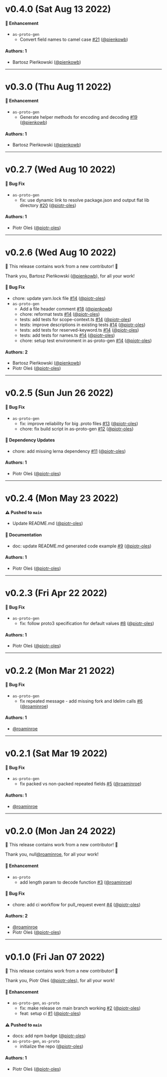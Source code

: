 # v0.4.0 (Sat Aug 13 2022)

#### 🚀 Enhancement

- `as-proto-gen`
  - Convert field names to camel case [#21](https://github.com/piotr-oles/as-proto/pull/21) ([@pienkowb](https://github.com/pienkowb))

#### Authors: 1

- Bartosz Pieńkowski ([@pienkowb](https://github.com/pienkowb))

---

# v0.3.0 (Thu Aug 11 2022)

#### 🚀 Enhancement

- `as-proto-gen`
  - Generate helper methods for encoding and decoding [#19](https://github.com/piotr-oles/as-proto/pull/19) ([@pienkowb](https://github.com/pienkowb))

#### Authors: 1

- Bartosz Pieńkowski ([@pienkowb](https://github.com/pienkowb))

---

# v0.2.7 (Wed Aug 10 2022)

#### 🐛 Bug Fix

- `as-proto-gen`
  - fix: use dynamic link to resolve package.json and output flat lib directory [#20](https://github.com/piotr-oles/as-proto/pull/20) ([@piotr-oles](https://github.com/piotr-oles))

#### Authors: 1

- Piotr Oleś ([@piotr-oles](https://github.com/piotr-oles))

---

# v0.2.6 (Wed Aug 10 2022)

:tada: This release contains work from a new contributor! :tada:

Thank you, Bartosz Pieńkowski ([@pienkowb](https://github.com/pienkowb)), for all your work!

#### 🐛 Bug Fix

- chore: update yarn.lock file [#14](https://github.com/piotr-oles/as-proto/pull/14) ([@piotr-oles](https://github.com/piotr-oles))
- `as-proto-gen`
  - Add a file header comment [#18](https://github.com/piotr-oles/as-proto/pull/18) ([@pienkowb](https://github.com/pienkowb))
  - chore: reformat tests [#14](https://github.com/piotr-oles/as-proto/pull/14) ([@piotr-oles](https://github.com/piotr-oles))
  - tests: add tests for scope-context.ts [#14](https://github.com/piotr-oles/as-proto/pull/14) ([@piotr-oles](https://github.com/piotr-oles))
  - tests: improve descriptions in existing tests [#14](https://github.com/piotr-oles/as-proto/pull/14) ([@piotr-oles](https://github.com/piotr-oles))
  - tests: add tests for reserved-keyword.ts [#14](https://github.com/piotr-oles/as-proto/pull/14) ([@piotr-oles](https://github.com/piotr-oles))
  - tests: add tests for names.ts [#14](https://github.com/piotr-oles/as-proto/pull/14) ([@piotr-oles](https://github.com/piotr-oles))
  - chore: setup test environment in as-proto-gen [#14](https://github.com/piotr-oles/as-proto/pull/14) ([@piotr-oles](https://github.com/piotr-oles))

#### Authors: 2

- Bartosz Pieńkowski ([@pienkowb](https://github.com/pienkowb))
- Piotr Oleś ([@piotr-oles](https://github.com/piotr-oles))

---

# v0.2.5 (Sun Jun 26 2022)

#### 🐛 Bug Fix

- `as-proto-gen`
  - fix: improve reliability for big .proto files [#13](https://github.com/piotr-oles/as-proto/pull/13) ([@piotr-oles](https://github.com/piotr-oles))
  - chore: fix build script in as-proto-gen [#12](https://github.com/piotr-oles/as-proto/pull/12) ([@piotr-oles](https://github.com/piotr-oles))

#### 🔩 Dependency Updates

- chore: add missing lerna dependency [#11](https://github.com/piotr-oles/as-proto/pull/11) ([@piotr-oles](https://github.com/piotr-oles))

#### Authors: 1

- Piotr Oleś ([@piotr-oles](https://github.com/piotr-oles))

---

# v0.2.4 (Mon May 23 2022)

#### ⚠️ Pushed to `main`

- Update README.md ([@piotr-oles](https://github.com/piotr-oles))

#### 📝 Documentation

- doc: update README.md generated code example [#9](https://github.com/piotr-oles/as-proto/pull/9) ([@piotr-oles](https://github.com/piotr-oles))

#### Authors: 1

- Piotr Oleś ([@piotr-oles](https://github.com/piotr-oles))

---

# v0.2.3 (Fri Apr 22 2022)

#### 🐛 Bug Fix

- `as-proto-gen`
  - fix: follow proto3 specification for default values [#8](https://github.com/piotr-oles/as-proto/pull/8) ([@piotr-oles](https://github.com/piotr-oles))

#### Authors: 1

- Piotr Oleś ([@piotr-oles](https://github.com/piotr-oles))

---

# v0.2.2 (Mon Mar 21 2022)

#### 🐛 Bug Fix

- `as-proto-gen`
  - fix repeated message - add missing fork and ldelim calls [#6](https://github.com/piotr-oles/as-proto/pull/6) ([@roaminroe](https://github.com/roaminroe))

#### Authors: 1

- [@roaminroe](https://github.com/roaminroe)

---

# v0.2.1 (Sat Mar 19 2022)

#### 🐛 Bug Fix

- `as-proto-gen`
  - fix packed vs non-packed repeated fields [#5](https://github.com/piotr-oles/as-proto/pull/5) ([@roaminroe](https://github.com/roaminroe))

#### Authors: 1

- [@roaminroe](https://github.com/roaminroe)

---

# v0.2.0 (Mon Jan 24 2022)

:tada: This release contains work from a new contributor! :tada:

Thank you, null[@roaminroe](https://github.com/roaminroe), for all your work!

#### 🚀 Enhancement

- `as-proto`
  - add length param to decode function [#3](https://github.com/piotr-oles/as-proto/pull/3) ([@roaminroe](https://github.com/roaminroe))

#### 🐛 Bug Fix

- chore: add ci workflow for pull_request event [#4](https://github.com/piotr-oles/as-proto/pull/4) ([@piotr-oles](https://github.com/piotr-oles))

#### Authors: 2

- [@roaminroe](https://github.com/roaminroe)
- Piotr Oleś ([@piotr-oles](https://github.com/piotr-oles))

---

# v0.1.0 (Fri Jan 07 2022)

:tada: This release contains work from a new contributor! :tada:

Thank you, Piotr Oleś ([@piotr-oles](https://github.com/piotr-oles)), for all your work!

#### 🚀 Enhancement

- `as-proto-gen`, `as-proto`
  - fix: make release on main branch working [#2](https://github.com/piotr-oles/as-proto/pull/2) ([@piotr-oles](https://github.com/piotr-oles))
  - feat: setup ci [#1](https://github.com/piotr-oles/as-proto/pull/1) ([@piotr-oles](https://github.com/piotr-oles))

#### ⚠️ Pushed to `main`

- docs: add npm badge ([@piotr-oles](https://github.com/piotr-oles))
- `as-proto-gen`, `as-proto`
  - initialize the repo ([@piotr-oles](https://github.com/piotr-oles))

#### Authors: 1

- Piotr Oleś ([@piotr-oles](https://github.com/piotr-oles))
